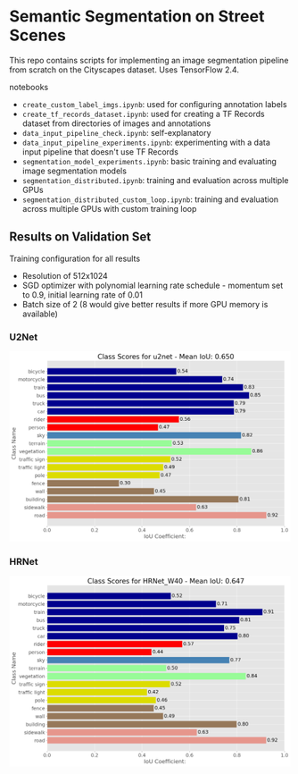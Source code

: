 # Semantic Segmentation on Street Scenes

This repo contains scripts for implementing an image segmentation pipeline from scratch on the Cityscapes dataset. Uses TensorFlow 2.4. 

notebooks
- `create_custom_label_imgs.ipynb`: used for configuring annotation labels
- `create_tf_records_dataset.ipynb`: used for creating a TF Records dataset from directories of images and annotations
- `data_input_pipeline_check.ipynb`: self-explanatory
- `data_input_pipeline_experiments.ipynb`: experimenting with a data input pipeline that doesn't use TF Records
- `segmentation_model_experiments.ipynb`: basic training and evaluating image segmentation models
- `segmentation_distributed.ipynb`: training and evaluation across multiple GPUs
- `segmentation_distributed_custom_loop.ipynb`: training and evaluation across multiple GPUs with custom training loop


## Results on Validation Set

Training configuration for all results
- Resolution of 512x1024
- SGD optimizer with polynomial learning rate schedule - momentum set to 0.9, initial learning rate of 0.01
- Batch size of 2 (8 would give better results if more GPU memory is available)


### U2Net 

![u2net](src/u2net_miou.png)

### HRNet

![hrnet_w40](src/hrnet_w40_miou.png)